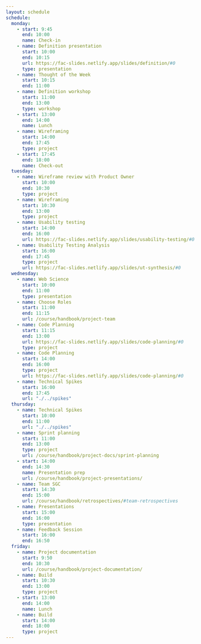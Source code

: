 ```yaml
---
layout: schedule
schedule:
  monday:
    - start: 9:45
      end: 10:00
      name: Check-in
    - name: Definition presentation
      start: 10:00
      end: 10:15
      url: https://fac-slides.netlify.app/slides/definition/#0
      type: presentation
    - name: Thought of the Week
      start: 10:15
      end: 11:00
    - name: Definition workshop
      start: 11:00
      end: 13:00
      type: workshop
    - start: 13:00
      end: 14:00
      name: Lunch
    - name: Wireframing
      start: 14:00
      end: 17:45
      type: project
    - start: 17:45
      end: 18:00
      name: Check-out
  tuesday:
    - name: Wireframe review with Product Owner
      start: 10:00
      end: 10:30
      type: project
    - name: Wireframing
      start: 10:30
      end: 13:00
      type: project
    - name: Usability testing
      start: 14:00
      end: 16:00
      url: https://fac-slides.netlify.app/slides/usability-testing/#0
    - name: Usability Testing Analysis
      start: 16:00
      end: 17:45
      type: project
      url: https://fac-slides.netlify.app/slides/ut-synthesis/#0
  wednesday:
    - name: Web Science
      start: 10:00
      end: 11:00
      type: presentation
    - name: Choose Roles
      start: 11:00
      end: 11:15
      url: /course/handbook/project-team
    - name: Code Planning
      start: 11:15
      end: 13:00
      url: https://fac-slides.netlify.app/slides/code-planning/#0
      type: project
    - name: Code Planning
      start: 14:00
      end: 16:00
      type: project
      url: https://fac-slides.netlify.app/slides/code-planning/#0
    - name: Technical Spikes
      start: 16:00
      end: 17:45
      url: "./../spikes"
  thursday:
    - name: Technical Spikes
      start: 10:00
      end: 11:00
      url: "./../spikes"
    - name: Sprint planning
      start: 11:00
      end: 13:00
      type: project
      url: /course/handbook/project-docs/sprint-planning
    - start: 14:00
      end: 14:30
      name: Presentation prep
      url: /course/handbook/project-presentations/
    - name: Team SGC
      start: 14:30
      end: 15:00
      url: /course/handbook/retrospectives/#team-retrospectives
    - name: Presentations
      start: 15:00
      end: 16:00
      type: presentation
    - name: Feedback Session
      start: 16:00
      end: 16:50
  friday:
    - name: Project documentation
      start: 9:50
      end: 10:30
      url: /course/handbook/project-documentation/
    - name: Build
      start: 10:30
      end: 13:00
      type: project
    - start: 13:00
      end: 14:00
      name: Lunch
    - name: Build
      start: 14:00
      end: 18:00
      type: project
---
```

